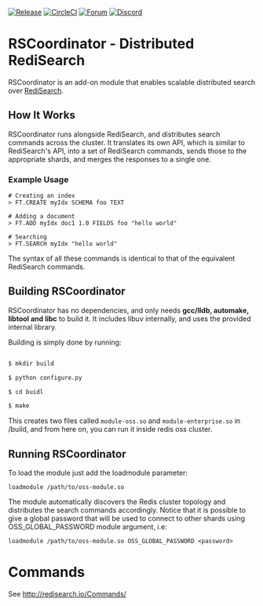 [![Release](https://img.shields.io/github/v/release/RediSearch/RSCoordinator.svg?sort=semver)](https://github.com/RediSearch/RSCoordinator/releases)
[![CircleCI](https://circleci.com/gh/RediSearch/RSCoordinator.svg?style=svg&circle-token=4efb4a933bf11a44c122d33d68cda6b8b4163e15)](https://circleci.com/gh/RediSearch/RSCoordinator)
[![Forum](https://img.shields.io/badge/Forum-RediSearch-blue)](https://forum.redislabs.com/c/modules/redisearch/)
[![Discord](https://img.shields.io/discord/697882427875393627?style=flat-square)](https://discord.gg/xTbqgTB)

# RSCoordinator - Distributed RediSearch

RSCoordinator is an add-on module that enables scalable distributed search over [RediSearch](http://redisearch.io).

## How It Works

RSCoordinator runs alongside RediSearch, and distributes search commands across the cluster. 
It translates its own API, which is similar to RediSearch's API, into a set of RediSearch commands, sends those to the appropriate shards,
and merges the responses to a single one. 

### Example Usage

```
# Creating an index
> FT.CREATE myIdx SCHEMA foo TEXT 

# Adding a document
> FT.ADD myIdx doc1 1.0 FIELDS foo "hello world"

# Searching
> FT.SEARCH myIdx "hello world"
```

The syntax of all these commands is identical to that of the equivalent RediSearch commands.

## Building RSCoordinator

RSCoordinator has no dependencies, and only needs **gcc/lldb, automake, libtool and libc** to build it. It includes libuv internally, and uses the provided internal library.

Building is simply done by running:

```sh

$ mkdir build

$ python configure.py

$ cd buidl

$ make

```

This creates two files called `module-oss.so` and `module-enterprise.so` in /build, and from here on, you can run it inside redis oss cluster.

## Running RSCoordinator

To load the module just add the loadmodule parameter:

```
loadmodule /path/to/oss-module.so
```

The module automatically discovers the Redis cluster topology and distributes the search commands accordingly.
Notice that it is possible to give a global password that will be used to connect to other shards using OSS_GLOBAL_PASSWORD module argument, i.e:

```
loadmodule /path/to/oss-module.so OSS_GLOBAL_PASSWORD <password>
```

# Commands

See http://redisearch.io/Commands/

